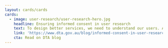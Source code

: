 ```yaml
---
layout: cards/cards
cards:
  - image: user-research/user-research-hero.jpg
    headline: Ensuring informed consent in user research
    text: To design better services, we need to understand our users. At DTA, user researchers work with members of the public to better understand user needs.
    link: 'https://www.dta.gov.au/blog/informed-consent-in-user-research/'
    cta: Read on DTA blog
---
```

